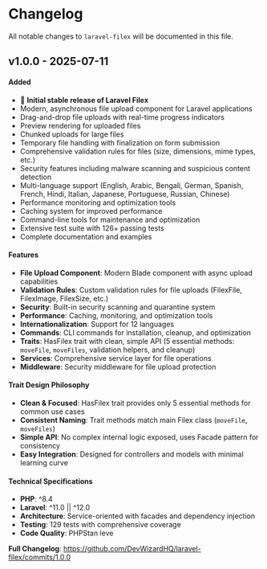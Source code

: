 # Changelog

All notable changes to `laravel-filex` will be documented in this file.

## v1.0.0 - 2025-07-11

#### Added

-   🎉 **Initial stable release of Laravel Filex**
-   Modern, asynchronous file upload component for Laravel applications
-   Drag-and-drop file uploads with real-time progress indicators
-   Preview rendering for uploaded files
-   Chunked uploads for large files
-   Temporary file handling with finalization on form submission
-   Comprehensive validation rules for files (size, dimensions, mime types, etc.)
-   Security features including malware scanning and suspicious content detection
-   Multi-language support (English, Arabic, Bengali, German, Spanish, French, Hindi, Italian, Japanese, Portuguese, Russian, Chinese)
-   Performance monitoring and optimization tools
-   Caching system for improved performance
-   Command-line tools for maintenance and optimization
-   Extensive test suite with 126+ passing tests
-   Complete documentation and examples

#### Features

-   **File Upload Component**: Modern Blade component with async upload capabilities
-   **Validation Rules**: Custom validation rules for file uploads (FilexFile, FilexImage, FilexSize, etc.)
-   **Security**: Built-in security scanning and quarantine system
-   **Performance**: Caching, monitoring, and optimization tools
-   **Internationalization**: Support for 12 languages
-   **Commands**: CLI commands for installation, cleanup, and optimization
-   **Traits**: HasFilex trait with clean, simple API (5 essential methods: `moveFile`, `moveFiles`, validation helpers, and cleanup)
-   **Services**: Comprehensive service layer for file operations
-   **Middleware**: Security middleware for file upload protection

#### Trait Design Philosophy

-   **Clean & Focused**: HasFilex trait provides only 5 essential methods for common use cases
-   **Consistent Naming**: Trait methods match main Filex class (`moveFile`, `moveFiles`)
-   **Simple API**: No complex internal logic exposed, uses Facade pattern for consistency
-   **Easy Integration**: Designed for controllers and models with minimal learning curve

#### Technical Specifications

-   **PHP**: ^8.4
-   **Laravel**: ^11.0 || ^12.0
-   **Architecture**: Service-oriented with facades and dependency injection
-   **Testing**: 129 tests with comprehensive coverage
-   **Code Quality**: PHPStan leve

**Full Changelog**: https://github.com/DevWizardHQ/laravel-filex/commits/1.0.0
